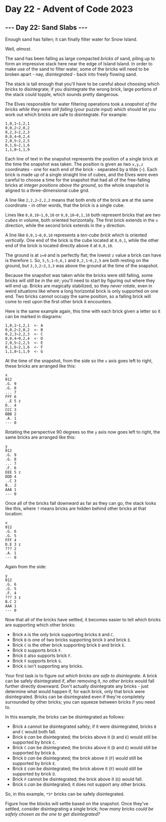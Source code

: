 # Day 22 - Advent of Code 2023

## --- Day 22: Sand Slabs ---

Enough sand has fallen; it can finally filter water for Snow Island.

Well, *almost*.

The sand has been falling as large compacted *bricks* of sand, piling up to form
an impressive stack here near the edge of Island Island. In order to make use of
the sand to filter water, some of the bricks will need to be broken apart - nay,
*disintegrated* - back into freely flowing sand.

The stack is tall enough that you'll have to be careful about choosing which
bricks to disintegrate; if you disintegrate the wrong brick, large portions of
the stack could topple, which sounds pretty dangerous.

The Elves responsible for water filtering operations took a *snapshot of the
bricks while they were still falling* (your puzzle input) which should let you
work out which bricks are safe to disintegrate. For example:

```
1,0,1~1,2,1
0,0,2~2,0,2
0,2,3~2,2,3
0,0,4~0,2,4
2,0,5~2,2,5
0,1,6~2,1,6
1,1,8~1,1,9
```

Each line of text in the snapshot represents the position of a single brick at
the time the snapshot was taken. The position is given as two `x,y,z`
coordinates - one for each end of the brick - separated by a tilde (`~`). Each
brick is made up of a single straight line of cubes, and the Elves were even
careful to choose a time for the snapshot that had all of the free-falling
bricks at *integer positions above the ground*, so the whole snapshot is aligned
to a three-dimensional cube grid.

A line like `2,2,2~2,2,2` means that both ends of the brick are at the same
coordinate - in other words, that the brick is a single cube.

Lines like `0,0,10~1,0,10` or `0,0,10~0,1,10` both represent bricks that are
*two cubes* in volume, both oriented horizontally. The first brick extends in
the `x` direction, while the second brick extends in the `y` direction.

A line like `0,0,1~0,0,10` represents a *ten-cube brick* which is oriented
*vertically*. One end of the brick is the cube located at `0,0,1`, while the
other end of the brick is located directly above it at `0,0,10`.

The ground is at `z=0` and is perfectly flat; the lowest `z` value a brick can
have is therefore `1`. So, `5,5,1~5,6,1` and `0,2,1~0,2,5` are both resting on
the ground, but `3,3,2~3,3,3` was above the ground at the time of the snapshot.

Because the snapshot was taken while the bricks were still falling, some bricks
will *still be in the air*; you'll need to start by figuring out where they will
end up. Bricks are magically stabilized, so they *never rotate*, even in weird
situations like where a long horizontal brick is only supported on one end. Two
bricks cannot occupy the same position, so a falling brick will come to rest
upon the first other brick it encounters.

Here is the same example again, this time with each brick given a letter so it
can be marked in diagrams:

```
1,0,1~1,2,1  <- A
0,0,2~2,0,2  <- B
0,2,3~2,2,3  <- C
0,0,4~0,2,4  <- D
2,0,5~2,2,5  <- E
0,1,6~2,1,6  <- F
1,1,8~1,1,9  <- G
```

At the time of the snapshot, from the side so the `x` axis goes left to right,
these bricks are arranged like this:

```
x
012
.G. 9
.G. 8
... 7
FFF 6
..E 5 z
D.. 4
CCC 3
BBB 2
.A. 1
--- 0
```

Rotating the perspective 90 degrees so the `y` axis now goes left to right, the
same bricks are arranged like this:

```
y
012
.G. 9
.G. 8
... 7
.F. 6
EEE 5 z
DDD 4
..C 3
B.. 2
AAA 1
--- 0
```

Once all of the bricks fall downward as far as they can go, the stack looks like
this, where `?` means bricks are hidden behind other bricks at that location:

```
x
012
.G. 6
.G. 5
FFF 4
D.E 3 z
??? 2
.A. 1
--- 0
```

Again from the side:

```
y
012
.G. 6
.G. 5
.F. 4
??? 3 z
B.C 2
AAA 1
--- 0
```

Now that all of the bricks have settled, it becomes easier to tell which bricks
are supporting which other bricks:

- Brick `A` is the only brick supporting bricks `B` and `C`.
- Brick `B` is one of two bricks supporting brick `D` and brick `E`.
- Brick `C` is the other brick supporting brick `D` and brick `E`.
- Brick `D` supports brick `F`.
- Brick `E` also supports brick `F`.
- Brick `F` supports brick `G`.
- Brick `G` isn't supporting any bricks.

Your first task is to figure out *which bricks are safe to disintegrate*. A
brick can be safely disintegrated if, after removing it, *no other bricks* would
fall further directly downward. Don't actually disintegrate any bricks - just
determine what would happen if, for each brick, only that brick were
disintegrated. Bricks can be disintegrated even if they're completely surrounded
by other bricks; you can squeeze between bricks if you need to.

In this example, the bricks can be disintegrated as follows:

- Brick `A` cannot be disintegrated safely; if it were disintegrated, bricks `B`
  and `C` would both fall.
- Brick `B` *can* be disintegrated; the bricks above it (`D` and `E`) would
  still be supported by brick `C`.
- Brick `C` *can* be disintegrated; the bricks above it (`D` and `E`) would
  still be supported by brick `B`.
- Brick `D` *can* be disintegrated; the brick above it (`F`) would still be
  supported by brick `E`.
- Brick `E` *can* be disintegrated; the brick above it (`F`) would still be
  supported by brick `D`.
- Brick `F` cannot be disintegrated; the brick above it (`G`) would fall.
- Brick `G` *can* be disintegrated; it does not support any other bricks.

So, in this example, `*5*` bricks can be safely disintegrated.

Figure how the blocks will settle based on the snapshot. Once they've settled,
consider disintegrating a single brick; *how many bricks could be safely chosen
as the one to get disintegrated?*
